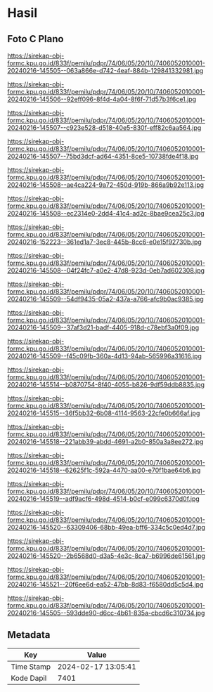 # Hasil

## Foto C Plano

https://sirekap-obj-formc.kpu.go.id/833f/pemilu/pdpr/74/06/05/20/10/7406052010001-20240216-145505--063a866e-d742-4eaf-884b-129841332981.jpg

https://sirekap-obj-formc.kpu.go.id/833f/pemilu/pdpr/74/06/05/20/10/7406052010001-20240216-145506--92eff096-8f4d-4a04-8f6f-71d57b3f6ce1.jpg

https://sirekap-obj-formc.kpu.go.id/833f/pemilu/pdpr/74/06/05/20/10/7406052010001-20240216-145507--c923e528-d518-40e5-830f-eff82c6aa564.jpg

https://sirekap-obj-formc.kpu.go.id/833f/pemilu/pdpr/74/06/05/20/10/7406052010001-20240216-145507--75bd3dcf-ad64-4351-8ce5-10738fde4f18.jpg

https://sirekap-obj-formc.kpu.go.id/833f/pemilu/pdpr/74/06/05/20/10/7406052010001-20240216-145508--ae4ca224-9a72-450d-919b-866a9b92e113.jpg

https://sirekap-obj-formc.kpu.go.id/833f/pemilu/pdpr/74/06/05/20/10/7406052010001-20240216-145508--ec2314e0-2dd4-41c4-ad2c-8bae9cea25c3.jpg

https://sirekap-obj-formc.kpu.go.id/833f/pemilu/pdpr/74/06/05/20/10/7406052010001-20240216-152223--361ed1a7-3ec8-445b-8cc6-e0e15f92730b.jpg

https://sirekap-obj-formc.kpu.go.id/833f/pemilu/pdpr/74/06/05/20/10/7406052010001-20240216-145508--04f24fc7-a0e2-47d8-923d-0eb7ad602308.jpg

https://sirekap-obj-formc.kpu.go.id/833f/pemilu/pdpr/74/06/05/20/10/7406052010001-20240216-145509--54df9435-05a2-437a-a766-afc9b0ac9385.jpg

https://sirekap-obj-formc.kpu.go.id/833f/pemilu/pdpr/74/06/05/20/10/7406052010001-20240216-145509--37af3d21-badf-4405-918d-c78ebf3a0f09.jpg

https://sirekap-obj-formc.kpu.go.id/833f/pemilu/pdpr/74/06/05/20/10/7406052010001-20240216-145509--f45c09fb-360a-4d13-94ab-565996a31616.jpg

https://sirekap-obj-formc.kpu.go.id/833f/pemilu/pdpr/74/06/05/20/10/7406052010001-20240216-145514--b0870754-8f40-4055-b826-9df59ddb8835.jpg

https://sirekap-obj-formc.kpu.go.id/833f/pemilu/pdpr/74/06/05/20/10/7406052010001-20240216-145515--36f5bb32-6b08-4114-9563-22cfe0b666af.jpg

https://sirekap-obj-formc.kpu.go.id/833f/pemilu/pdpr/74/06/05/20/10/7406052010001-20240216-145518--221abb39-abdd-4691-a2b0-850a3a8ee272.jpg

https://sirekap-obj-formc.kpu.go.id/833f/pemilu/pdpr/74/06/05/20/10/7406052010001-20240216-145518--62625f1c-592a-4470-aa00-e70f1bae64b6.jpg

https://sirekap-obj-formc.kpu.go.id/833f/pemilu/pdpr/74/06/05/20/10/7406052010001-20240216-145519--adf9acf6-498d-4514-b0cf-e099c6370d0f.jpg

https://sirekap-obj-formc.kpu.go.id/833f/pemilu/pdpr/74/06/05/20/10/7406052010001-20240216-145520--63309406-68bb-49ea-bff6-334c5c0ed4d7.jpg

https://sirekap-obj-formc.kpu.go.id/833f/pemilu/pdpr/74/06/05/20/10/7406052010001-20240216-145520--2b6568d0-d3a5-4e3c-8ca7-b6996de61561.jpg

https://sirekap-obj-formc.kpu.go.id/833f/pemilu/pdpr/74/06/05/20/10/7406052010001-20240216-145521--20f6ee6d-ea52-47bb-8d83-f6580dd5c5d4.jpg

https://sirekap-obj-formc.kpu.go.id/833f/pemilu/pdpr/74/06/05/20/10/7406052010001-20240216-145505--593dde90-d6cc-4b61-835a-cbcd6c310734.jpg


## Metadata

| Key        | Value               |
| ---------- | ------------------- |
| Time Stamp | 2024-02-17 13:05:41 |
| Kode Dapil | 7401                |



